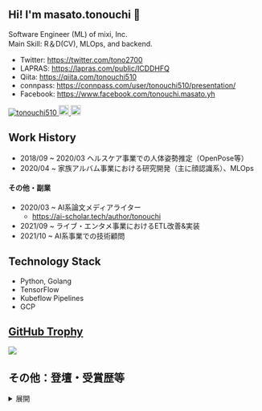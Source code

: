 ## Hi! I'm masato.tonouchi 👋
Software Engineer (ML) of mixi, Inc.  
Main Skill: R＆D(CV), MLOps, and backend.

- Twitter: https://twitter.com/tono2700
- LAPRAS: https://lapras.com/public/ICDDHFQ
- Qiita: https://qiita.com/tonouchi510  
- connpass: https://connpass.com/user/tonouchi510/presentation/
- Facebook: https://www.facebook.com/tonouchi.masato.yh  

<p align="left"> 
  <a href="https://github.com/tonouchi510/tonouchi510/">
    <img src="https://komarev.com/ghpvc/?username=tonouchi510" alt="tonouchi510" />
  </a>
  <a href="http://twitter.com/tonouchi510">
    <img height="20" src="https://img.shields.io/twitter/follow/tono2700?label=Twitter&logo=twitter&style=flat" />
  </a>
  <a href="http://qiita.com/tonouchi510">
    <img height="20" src="https://qiita-badge.apiapi.app/s/tonouchi510/posts.svg" />
  </a>
</p>

## Work History
- 2018/09 ~ 2020/03 ヘルスケア事業での人体姿勢推定（OpenPose等）
- 2020/04 ~ 家族アルバム事業における研究開発（主に顔認識系）、MLOps

#### その他・副業
- 2020/03 ~ AI系論文メディアライター
  - https://ai-scholar.tech/author/tonouchi
- 2021/09 ~ ライブ・エンタメ事業におけるETL改善&実装
- 2021/10 ~ AI系事業での技術顧問

## Technology Stack
- Python, Golang
- TensorFlow
- Kubeflow Pipelines
- GCP

## [GitHub Trophy](https://github.com/tonouchi510/github-profile-trophy)
<a href="https://github.com/tonouchi510/github-profile-trophy">
  <img src="https://github-profile-trophy.vercel.app/?username=tonouchi510"/>
</a>



## その他：登壇・受賞歴等

<details><summary>展開</summary>

#### 外部登壇・執筆歴
  
- 2021/07 日本ディープラーニング協会主催 CVPR 2021 技術報告会
  - https://jdla.connpass.com/event/214724/

- 2021/03 今期の私は凄かったぞ！！！ 〜業務にいかにMLやDS等を使ってビジネスにめっちゃ貢献した話〜
  - スポンサー賞 受賞
  - https://machine-learning-pitch.connpass.com/event/199555/
  - https://www.slideshare.net/ssuser995b9a1/ml-245520906

- 2020/12 技術書典10 "mixi tech note" 2章 担当
  - https://techbookfest.org/product/6210524205285376?productVariantID=4917232511483904
- 2020/07 日本ディープラーニング協会主催 CVPR 2020 技術報告会
  - https://jdla.connpass.com/event/177973/
  - https://speakerdeck.com/mixi_engineers/cvpr-2020-japan-deep-learning-association-lun-wen-shao-jie-bizinesuying-yong-li-toluo-mete
- 2019/09 FIT2019発表 "CNNを用いた類似した三次元船型形状からの造波抵抗推定"
- 2018/05 SPT2018発表 "安全性と利便性を考慮したチャレンジ・レスポンス分離ユーザ認証に関する提案：Dummy Indicator"

#### 受賞
- 2019/12 NAVITIME API CHALLENGE **優秀賞**
  - https://api-sdk.navitime.co.jp/challenge2019/
  - https://github.com/tonouchi510/navitime-challenge
- 2017/10 MWS Cup 2017 **2位**
  - https://www.iwsec.org/mws/2017/photo.html

  </details>
